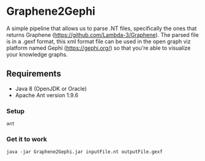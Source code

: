 # Graphene2Gephi

A simple pipeline that allows us to parse .NT files, specifically the ones that returns Graphene (https://github.com/Lambda-3/Graphene).
The parsed file is in a .gexf format, this xml format file can be used in the open graph viz platform named Gephi (https://gephi.org/) so that you're able to visualize your knowledge graphs.

## Requirements

* Java 8 (OpenJDK or Oracle)
* Apache Ant version 1.9.6

### Setup
	ant

### Get it to work
	java -jar Graphene2Gephi.jar inputFile.nt outputFile.gexf

